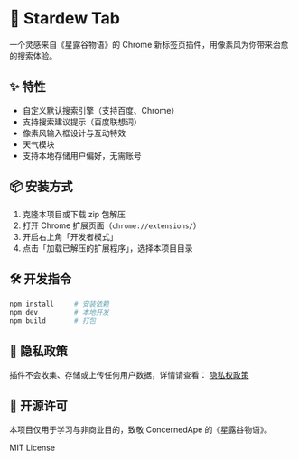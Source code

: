 # 🌾 Stardew Tab

一个灵感来自《星露谷物语》的 Chrome 新标签页插件，用像素风为你带来治愈的搜索体验。


## ✨ 特性

- 自定义默认搜索引擎（支持百度、Chrome）
- 支持搜索建议提示（百度联想词）
- 像素风输入框设计与互动特效
- 天气模块
- 支持本地存储用户偏好，无需账号

## 📦 安装方式

1. 克隆本项目或下载 zip 包解压
2. 打开 Chrome 扩展页面（`chrome://extensions/`）
3. 开启右上角「开发者模式」
4. 点击「加载已解压的扩展程序」，选择本项目目录

## 🛠 开发指令

```bash
npm install     # 安装依赖
npm dev         # 本地开发
npm build       # 打包
```

## 📄 隐私政策

插件不会收集、存储或上传任何用户数据，详情请查看：
[隐私权政策](https://ericboum.github.io/stardew-tab-privacy/privacy.html)

## 📃 开源许可

本项目仅用于学习与非商业目的，致敬 ConcernedApe 的《星露谷物语》。

MIT License
